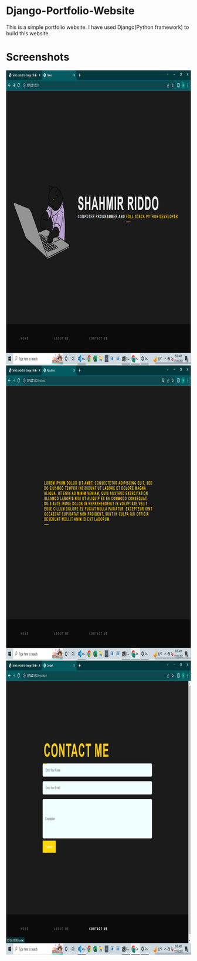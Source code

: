 # Django-Portfolio-Website
<p>This is a simple portfolio website. I have used Django(Python framework) to build this website.</p>

<h1>Screenshots</h1>



<img src="https://github.com/Shahmir-Riddo/Django-Portfolio-Website/blob/main/Screenshot%20(15).png" width="1000" height="800">
<img src="https://github.com/Shahmir-Riddo/Django-Portfolio-Website/blob/main/Screenshot%20(16).png" width="1000" height="800">
<img src="https://github.com/Shahmir-Riddo/Django-Portfolio-Website/blob/main/Screenshot%20(17).png" width="1000" height="800">
